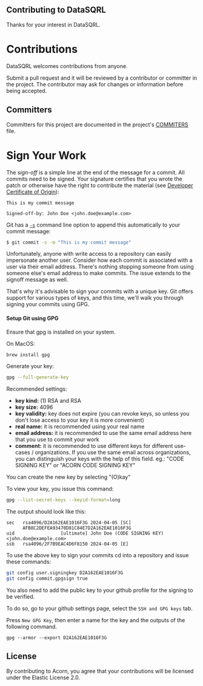 ## Contributing to DataSQRL

Thanks for your interest in DataSQRL.

# Contributions

DataSQRL welcomes contributions from anyone.

Submit a pull request and it will be reviewed by a contributor or committer in the project. The
contributor may ask for changes or information before being accepted.

## Committers

Committers for this project are documented in the project's [COMMITERS](COMMITTERS.md) file.

# Sign Your Work

The _sign-off_ is a simple line at the end of the message for a commit. All commits need to be signed.
Your signature certifies that you wrote the patch or otherwise have the right to contribute the material
(see [Developer Certificate of Origin](https://developercertificate.org)):

```
This is my commit message

Signed-off-by: John Doe <john.doe@example.com>
```

Git has a [`-s`](https://git-scm.com/docs/git-commit#Documentation/git-commit.txt---signoff) command line option to
append this automatically to your commit message:

```bash
$ git commit -s -m "This is my commit message"
```

Unfortunately, anyone with write access to a repository can easily impersonate another user.
Consider how each commit is associated with a user via their email address.
There's nothing stopping someone from using someone else's email address to make commits.
The issue extends to the signoff message as well.

That's why it's advisable to sign your commits with a unique key. Git offers support for various types of keys,
and this time, we'll walk you through signing your commits using GPG.

#### Setup Git using GPG

Ensure that gpg is installed on your system.

On MacOS:

```bash
brew install gpg
```

Generate your key:

```bash
gpg --full-generate-key
```

Recommended settings:

- **key kind:** (1) RSA and RSA
- **key size:** 4096
- **key validity:** key does not expire
  (you can revoke keys, so unless you don't lose access to your key it is more convenient)
- **real name:** it is recommended using your real name
- **email address:** it is recommended to use the same email address here that you use to commit your work
- **comment:** it is recommended to use different keys for different use-cases / organizations.
  If you use the same email across organizations, you can distinguish your keys with the help of this field.
  eg.: "CODE SIGNING KEY" or "ACORN CODE SIGNING KEY"

You can create the new key by selecting "(O)kay"

To view your key, you issue this command:

```bash
gpg --list-secret-keys --keyid-format=long
```

The output should look like this:

```
sec   rsa4096/D2A162EAE1016F3G 2024-04-05 [SC]
      AFB8C2DEFEA93470D81C84E7D2A162EAE1016F3G
uid                 [ultimate] John Doe (CODE SIGNING KEY) <john.doe@example.com>
ssb   rsa4096/2F7B9EAC4D6F8150 2024-04-05 [E]
```

To use the above key to sign your commits cd into a repository and issue these commands:

```bash
git config user.signingkey D2A162EAE1016F3G
git config commit.gpgsign true
```

You also need to add the public key to your github profile for the signing to be verified.

To do so, go to your github settings page, select the `SSH and GPG keys` tab.

Press `New GPG Key`, then enter a name for the key and the outputs of the following command.

```
gpg --armor --export D2A162EAE1016F3G
```

## License

By contributing to Acorn, you agree that your contributions will be licensed under the Elastic License 2.0.
